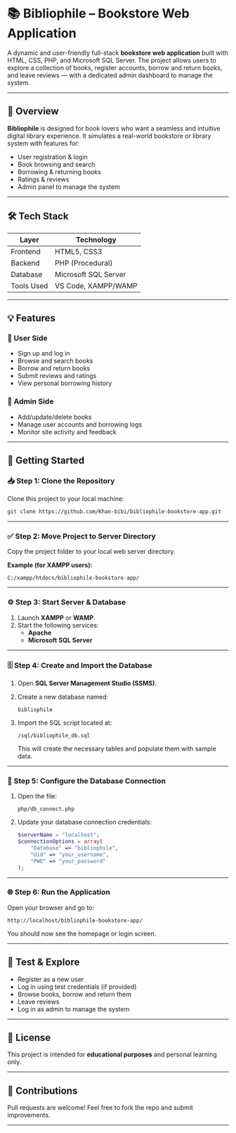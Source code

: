 
# 📚 Bibliophile – Bookstore Web Application

A dynamic and user-friendly full-stack **bookstore web application** built with HTML, CSS, PHP, and Microsoft SQL Server. The project allows users to explore a collection of books, register accounts, borrow and return books, and leave reviews — with a dedicated admin dashboard to manage the system.

---

## 🌟 Overview

**Bibliophile** is designed for book lovers who want a seamless and intuitive digital library experience. It simulates a real-world bookstore or library system with features for:

- User registration & login  
- Book browsing and search  
- Borrowing & returning books  
- Ratings & reviews  
- Admin panel to manage the system  

---

## 🛠️ Tech Stack

| Layer        | Technology           |
|--------------|----------------------|
| Frontend     | HTML5, CSS3          |
| Backend      | PHP (Procedural)     |
| Database     | Microsoft SQL Server |
| Tools Used   | VS Code, XAMPP/WAMP  |

---

## 💡 Features

### 👥 User Side
- Sign up and log in
- Browse and search books
- Borrow and return books
- Submit reviews and ratings
- View personal borrowing history

### 🔐 Admin Side
- Add/update/delete books
- Manage user accounts and borrowing logs
- Monitor site activity and feedback

---

## 🚀 Getting Started

### 📥 Step 1: Clone the Repository

Clone this project to your local machine:

```bash
git clone https://github.com/Khan-bibi/bibliophile-bookstore-app.git
```

---

### ✅ Step 2: Move Project to Server Directory

Copy the project folder to your local web server directory.

**Example (for XAMPP users):**

```
C:/xampp/htdocs/bibliophile-bookstore-app/
```

---

### ⚙️ Step 3: Start Server & Database

1. Launch **XAMPP** or **WAMP**.
2. Start the following services:
   - **Apache**
   - **Microsoft SQL Server**

---

### 🗄️ Step 4: Create and Import the Database

1. Open **SQL Server Management Studio (SSMS)**.
2. Create a new database named:

   ```
   bibliophile
   ```

3. Import the SQL script located at:

   ```
   /sql/bibliophile_db.sql
   ```

   This will create the necessary tables and populate them with sample data.

---

### 🔧 Step 5: Configure the Database Connection

1. Open the file:

   ```
   php/db_connect.php
   ```

2. Update your database connection credentials:

   ```php
   $serverName = "localhost";
   $connectionOptions = array(
       "Database" => "bibliophile",
       "Uid" => "your_username",
       "PWD" => "your_password"
   );
   ```

---

### 🌐 Step 6: Run the Application

Open your browser and go to:

```
http://localhost/bibliophile-bookstore-app/
```

You should now see the homepage or login screen.

---

## 🧪 Test & Explore

- Register as a new user
- Log in using test credentials (if provided)
- Browse books, borrow and return them
- Leave reviews
- Log in as admin to manage the system

---

## 📄 License

This project is intended for **educational purposes** and personal learning only.

---

## 🙌 Contributions

Pull requests are welcome! Feel free to fork the repo and submit improvements.

---
